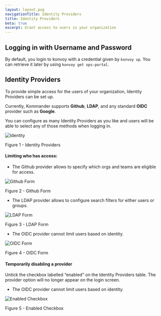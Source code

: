 ```yaml
---
layout: layout.pug
navigationTitle: Identity Providers
title: Identity Providers
beta: true
excerpt: Grant access to users in your organization
---
```


## Logging in with Username and Password

By default, you login to konvoy with a credential given by `konvoy up`. You can retrieve it later by using `konvoy get ops-portal`.

## Identity Providers

To provide simple access for the users of your organization, Identity Providers can be set up.

Currently, Kommander supports **Github**, **LDAP**, and any standard **OIDC** provider such as **Google**. 

You can configure as many Identity Providers as you like and users will be able to select any of those methods when logging in.

![Identity](/ksphere/kommander/img/Identity-providers-table.png)

Figure 1 - Identity Providers

#### Limiting who has access:

- The Github provider allows to specify which orgs and teams are eligible for access.

![Github Form](/ksphere/kommander/img/Identity-provider-Github.png)

Figure 2 - Github Form

- The LDAP provider allows to configure search filters for either users or groups.

![LDAP Form](/ksphere/kommander/img/Identity-provider-LDAP.png)

Figure 3 - LDAP Form

- The OIDC provider cannot limit users based on identity.

![OIDC Form](/ksphere/kommander/img/Identity-provider-OIDC.png)

Figure 4 - OIDC Form

#### Temporarily disabling a provider

Untick the checkbox labelled “enabled” on the Identity Providers table. The provider option will no longer appear on the login screen.

- The OIDC provider cannot limit users based on identity.

![Enabled Checkbox](/ksphere/kommander/img/Identity-provider-enabled-checkbox.png)

Figure 5 - Enabled Checkbox
